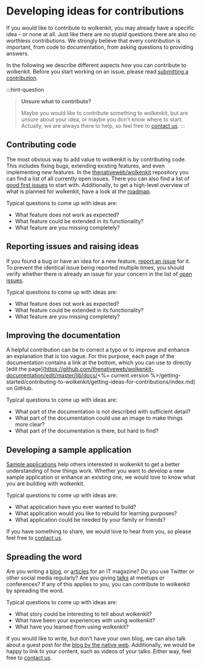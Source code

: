 # Developing ideas for contributions

If you would like to contribute to wolkenkit, you may already have a specific idea – or none at all. Just like there are no stupid questions there are also no worthless contributions. We strongly believe that every contribution is important, from code to documentation, from asking questions to providing answers.

In the following we describe different aspects how you can contribute to wolkenkit. Before you start working on an issue, please read [submitting a contribution](../submitting-a-contribution/).

:::hint-question
> **Unsure what to contribute?**
>
> Maybe you would like to contribute something to wolkenkit, but are unsure about your idea, or maybe you don't know where to start. Actually, we are always there to help, so feel free to [contact us](../../understanding-wolkenkit/getting-help/).
:::

## Contributing code

The most obvious way to add value to wolkenkit is by contributing code. This includes fixing bugs, extending existing features, and even implementing new features. In the [thenativeweb/wolkenkit](https://github.com/thenativeweb/wolkenkit/issues) repository you can find a list of all currently open issues. There you can also find a list of [good first issues](https://github.com/thenativeweb/wolkenkit/issues?q=is%3Aissue+is%3Aopen+label%3A%22Good+first+issue%22) to start with. Additionally, to get a high-level overview of what is planned for wolkenkit, have a look at the [roadmap](https://github.com/thenativeweb/wolkenkit/blob/master/roadmap.md).

Typical questions to come up with ideas are:

- What feature does not work as expected?
- What feature could be extended in its functionality?
- What feature are you missing completely?

## Reporting issues and raising ideas

If you found a bug or have an idea for a new feature, [report an issue](https://github.com/thenativeweb/wolkenkit/issues/new/choose) for it. To prevent the identical issue being reported multiple times, you should verify whether there is already an issue for your concern in the list of [open issues](https://github.com/thenativeweb/wolkenkit/issues).

Typical questions to come up with ideas are:

- What feature does not work as expected?
- What feature could be extended in its functionality?
- What feature are you missing completely?

## Improving the documentation

A helpful contribution can be to correct a typo or to improve and enhance an explanation that is too vague. For this purpose, each page of the documentation contains a link at the bottom, which you can use to directly [edit the page](https://github.com/thenativeweb/wolkenkit-documentation/edit/master/lib/docs/<%= current.version %>/getting-started/contributing-to-wolkenkit/getting-ideas-for-contributions/index.md) on GitHub.

Typical questions to come up with ideas are:

- What part of the documentation is not described with sufficient detail?
- What part of the documentation could use an image to make things more clear?
- What part of the documentation is there, but hard to find?

## Developing a sample application

[Sample applications](../../../media/sample-applications/wolkenkit-boards/) help others interested in wolkenkit to get a better understanding of how things work. Whether you want to develop a new sample application or enhance an existing one, we would love to know what you are building with wolkenkit.

Typical questions to come up with ideas are:

- What application have you ever wanted to build?
- What application would you like to rebuild for learning purposes?
- What application could be needed by your family or friends?

If you have something to share, we would love to hear from you, so please feel free to [contact us](mailto:hello@thenativeweb.io).

## Spreading the word

Are you writing a [blog](../../../media/online-resources/blog-posts/), or [articles](../../../media/online-resources/articles/) for an IT magazine? Do you use Twitter or other social media regularly? Are you giving [talks](../../../media/online-resources/videos/) at meetups or conferences? If any of this applies to you, you can contribute to wolkenkit by spreading the word.

Typical questions to come up with ideas are:

- What story could be interesting to tell about wolkenkit?
- What have been your experiences with using wolkenkit?
- What have you learned from using wolkenkit?

If you would like to write, but don't have your own blog, we can also talk about a guest post for the [blog by the native web](https://www.thenativeweb.io/blog). Additionally, we would be happy to link to your content, such as videos of your talks. Either way, feel free to [contact us](mailto:hello@thenativeweb.io).
